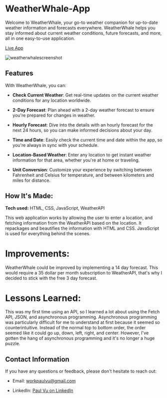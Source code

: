 # WeatherWhale-App

Welcome to WeatherWhale, your go-to weather companion for up-to-date weather information and forecasts everywhere. WeatherWhale helps you stay informed about current weather conditions, future forecasts, and more, all in one easy-to-use application.

[Live App](https://paulvu2023.github.io/WeatherWhale-App/)

![weatherwhalescreenshot](https://github.com/paulvu2023/WeatherWhale-App/assets/118864214/2d86172d-87b2-4811-9669-0cd38aaf437c)

## Features

With WeatherWhale, you can:

- **Check Current Weather**: Get real-time updates on the current weather conditions for any location worldwide.

- **2-Day Forecast**: Plan ahead with a 2-day weather forecast to ensure you're prepared for changes in weather.

- **Hourly Forecast**: Dive into the details with an hourly forecast for the next 24 hours, so you can make informed decisions about your day.

- **Time and Date**: Easily check the current time and date within the app, so you're always in sync with your schedule.

- **Location-Based Weather**: Enter any location to get instant weather information for that area, whether you're at home or traveling.

- **Unit Conversion**: Customize your experience by switching between Fahrenheit and Celsius for temperature, and between kilometers and miles for distance.

## How It's Made:

**Tech used:** HTML, CSS, JavaScript, WeatherAPI

This web application works by allowing the user to enter a location, and fetching information from the WeatherAPI based on the location. It repackages and beautifies the information with HTML and CSS. JavaScript is used for everything behind the scenes.

# Improvements:

WeatherWhale could be improved by implementing a 14 day forecast. This would require a 35 dollar per month subscription to WeatherAPI, that's why I decided to stick with the free 3 day forecast.

# Lessons Learned:

This was my first time using an API, so I learned a lot about using the Fetch API, JSON, and asynchronous programming. Asynchronous programming was particularly difficult for me to understand at first because it seemed so counterintuitive. Instead of the normal top to bottom order, the order seemed like it could go up, down, left, right, and center. However, I've gotten the hang of asynchronous programming and it's no longer a huge puzzle.

## Contact Information

If you have any questions or feedback, please don't hesitate to reach out:

- Email: [workpaulvu@gmail.com](mailto:workpaulvu@gmail.com)
  
- LinkedIn: [Paul Vu on LinkedIn](https://www.linkedin.com/in/paul-vu-business)
